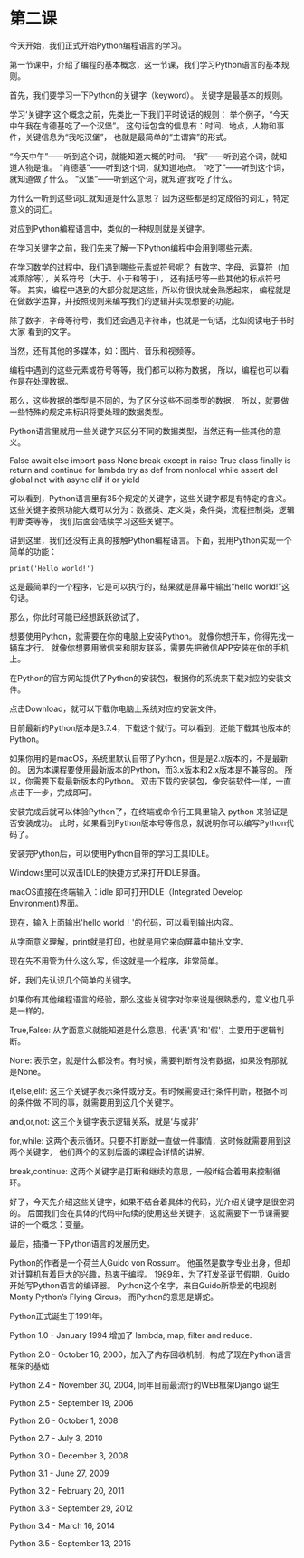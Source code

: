 # 第二课

今天开始，我们正式开始Python编程语言的学习。

第一节课中，介绍了编程的基本概念，这一节课，我们学习Python语言的基本规则。

首先，我们要学习一下Python的关键字（keyword）。
关键字是最基本的规则。

学习‘关键字’这个概念之前，先类比一下我们平时说话的规则：
举个例子，“今天中午我在肯德基吃了一个汉堡”。
这句话包含的信息有：时间、地点，人物和事件，关键信息为“我吃汉堡”，
也就是最简单的“主谓宾”的形式。

“今天中午”——听到这个词，就能知道大概的时间。
“我”——听到这个词，就知道人物是谁。
“肯德基”——听到这个词，就知道地点。
“吃了”——听到这个词，就知道做了什么。
“汉堡”——听到这个词，就知道‘我’吃了什么。

为什么一听到这些词汇就知道是什么意思？
因为这些都是约定成俗的词汇，特定意义的词汇。

对应到Python编程语言中，类似的一种规则就是关键字。

在学习关键字之前，我们先来了解一下Python编程中会用到哪些元素。

在学习数学的过程中，我们遇到哪些元素或符号呢？
有数字、字母、运算符（加减乘除等），关系符号（大于、小于和等于），
还有括号等一些其他的标点符号等。
其实，编程中遇到的大部分就是这些，所以你很快就会熟悉起来，
编程就是在做数学运算，并按照规则来编写我们的逻辑并实现想要的功能。

除了数字，字母等符号，我们还会遇见字符串，也就是一句话，比如阅读电子书时大家
看到的文字。

当然，还有其他的多媒体，如：图片、音乐和视频等。

编程中遇到的这些元素或符号等等，我们都可以称为数据，
所以，编程也可以看作是在处理数据。

那么，这些数据的类型是不同的，为了区分这些不同类型的数据，
所以，就要做一些特殊的规定来标识将要处理的数据类型。

Python语言里就用一些关键字来区分不同的数据类型，当然还有一些其他的意义。

False      await      else       import     pass
None       break      except     in         raise
True       class      finally    is         return
and        continue   for        lambda     try
as         def        from       nonlocal   while
assert     del        global     not        with
async      elif       if         or         yield

可以看到，Python语言里有35个规定的关键字，这些关键字都是有特定的含义。
这些关键字按照功能大概可以分为：数据类、定义类，条件类，流程控制类，逻辑判断类等等，
我们后面会陆续学习这些关键字。

讲到这里，我们还没有正真的接触Python编程语言。下面，我用Python实现一个简单的功能：

```print('Hello world!')```

这是最简单的一个程序，它是可以执行的，结果就是屏幕中输出“hello world!”这句话。

那么，你此时可能已经想跃跃欲试了。

想要使用Python，就需要在你的电脑上安装Python。
就像你想开车，你得先找一辆车才行。
就像你想要用微信来和朋友联系，需要先把微信APP安装在你的手机上。

在Python的官方网站提供了Python的安装包，根据你的系统来下载对应的安装文件。

点击Download，就可以下载你电脑上系统对应的安装文件。

目前最新的Python版本是3.7.4，下载这个就行。可以看到，还能下载其他版本的Python。

如果你用的是macOS，系统里默认自带了Python，但是是2.x版本的，不是最新的。
因为本课程要使用最新版本的Python，而3.x版本和2.x版本是不兼容的。
所以，你需要下载最新版本的Python。
双击下载的安装包，像安装软件一样，一直点击下一步，完成即可。

安装完成后就可以体验Python了，在终端或命令行工具里输入 python 来验证是否安装成功。
此时，如果看到Python版本号等信息，就说明你可以编写Python代码了。

安装完Python后，可以使用Python自带的学习工具IDLE。

Windows里可以双击IDLE的快捷方式来打开IDLE界面。

macOS直接在终端输入：idle 即可打开IDLE（Integrated Develop Environment)界面。

现在，输入上面输出'hello world！'的代码，可以看到输出内容。

从字面意义理解，print就是打印，也就是用它来向屏幕中输出文字。

现在先不用管为什么这么写，但这就是一个程序，非常简单。

好，我们先认识几个简单的关键字。

如果你有其他编程语言的经验，那么这些关键字对你来说是很熟悉的，意义也几乎是一样的。

True,False: 从字面意义就能知道是什么意思，代表'真'和'假'，主要用于逻辑判断。

None: 表示空，就是什么都没有。有时候，需要判断有没有数据，如果没有那就是None。

if,else,elif: 这三个关键字表示条件或分支。有时候需要进行条件判断，根据不同的条件做
不同的事，就需要用到这几个关键字。

and,or,not: 这三个关键字表示逻辑关系，就是‘与或非’

for,while: 这两个表示循环。只要不打断就一直做一件事情，这时候就需要用到这两个关键字，
他们两个的区别后面的课程会详情的讲解。

break,continue: 这两个关键字是打断和继续的意思，一般if结合着用来控制循环。

好了，今天先介绍这些关键字，如果不结合着具体的代码，光介绍关键字是很空洞的。
后面我们会在具体的代码中陆续的使用这些关键字，这就需要下一节课需要讲的一个概念：变量。

最后，插播一下Python语言的发展历史。

Python的作者是一个荷兰人Guido von Rossum。
他虽然是数学专业出身，但却对计算机有着巨大的兴趣，热衷于编程。
1989年，为了打发圣诞节假期，Guido开始写Python语言的编译器。
Python这个名字，来自Guido所挚爱的电视剧Monty Python’s Flying Circus。
而Python的意思是蟒蛇。

Python正式诞生于1991年。

Python 1.0 - January 1994 增加了 lambda, map, filter and reduce.

Python 2.0 - October 16, 2000，加入了内存回收机制，构成了现在Python语言框架的基础

Python 2.4 - November 30, 2004, 同年目前最流行的WEB框架Django 诞生

Python 2.5 - September 19, 2006

Python 2.6 - October 1, 2008

Python 2.7 - July 3, 2010

Python 3.0 - December 3, 2008

Python 3.1 - June 27, 2009

Python 3.2 - February 20, 2011

Python 3.3 - September 29, 2012

Python 3.4 - March 16, 2014

Python 3.5 - September 13, 2015








